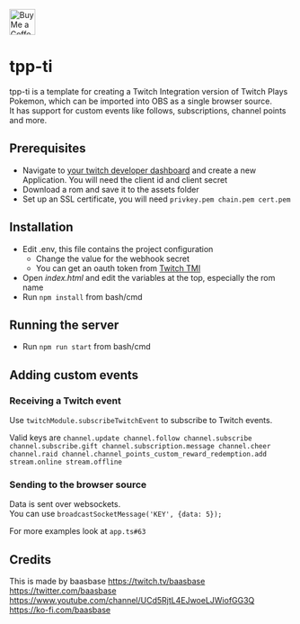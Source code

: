 <a href='https://ko-fi.com/baasbase' target='_blank'><img height='35' style='border:0px;height:46px;' src='https://az743702.vo.msecnd.net/cdn/kofi3.png?v=0' border='0' alt='Buy Me a Coffee at ko-fi.com'></a>

# tpp-ti

tpp-ti is a template for creating a Twitch Integration version of Twitch Plays Pokemon, which can be imported into OBS as a single browser source.  
It has support for custom events like follows, subscriptions, channel points and more.

## Prerequisites

- Navigate to [your twitch developer dashboard](https://dev.twitch.tv/console) and create a new Application. You will need the client id and client secret
- Download a rom and save it to the assets folder
- Set up an SSL certificate, you will need `privkey.pem chain.pem cert.pem`

## Installation

- Edit .env, this file contains the project configuration
  - Change the value for the webhook secret
  - You can get an oauth token from [Twitch TMI](https://twitchapps.com/tmi/)
- Open *index.html* and edit the variables at the top, especially the rom name
- Run `npm install` from bash/cmd

## Running the server

- Run `npm run start` from bash/cmd

## Adding custom events

### Receiving a Twitch event

Use `twitchModule.subscribeTwitchEvent` to subscribe to Twitch events.

Valid keys are `channel.update channel.follow channel.subscribe channel.subscribe.gift channel.subscription.message channel.cheer channel.raid channel.channel_points_custom_reward_redemption.add stream.online stream.offline`

### Sending to the browser source
Data is sent over websockets.  
You can use `broadcastSocketMessage('KEY', {data: 5});`

For more examples look at `app.ts#63`

## Credits

This is made by baasbase
https://twitch.tv/baasbase
https://twitter.com/baasbase
https://www.youtube.com/channel/UCd5RjtL4EJwoeLJWiofGG3Q
https://ko-fi.com/baasbase

